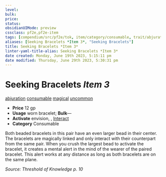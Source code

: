 ```yaml
---
level:
bulk:
price:
status:
obsidianUIMode: preview
cssclass: pf2e,pf2e-item
tags: [compendium/src/pf2e/tok, item/category/consumable, trait/abjuration, trait/consumable, trait/magical, trait/uncommon]
aliases: [Seeking Bracelets *Item 3*, "Seeking Bracelets"]
title: Seeking Bracelets *Item 3*
linter-yaml-title-alias: Seeking Bracelets *Item 3*
date created: Monday, June 19th 2023, 5:15:11 pm
date modified: Thursday, June 29th 2023, 5:30:31 pm
---
```


# Seeking Bracelets *Item 3*

[abjuration](rules/traits/abjuration.md) [consumable](rules/traits/consumable.md) [magical](rules/traits/magical.md) [uncommon](rules/traits/uncommon.md)  

- **Price** 12 gp
- **Usage** worn bracelet; **Bulk**—
- **Activate** envision, , [Interact](rules/actions/interact.md)
- **Category** Consumable

Both beaded bracelets in this pair have an even larger bead in their center. The bracelets are magically linked and only interact with their counterpart from the same pair. When you crush the largest bead to activate the bracelet, it creates a mental alert in the mind of the wearer of the paired bracelet. This alert works at any distance as long as both bracelets are on the same plane.

*Source: Threshold of Knowledge p. 10*
